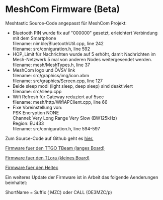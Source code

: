# MeshCom Firmware (Beta)

Meshtastic Source-Code angepasst für MeshCom Projekt:

* Bluetooth PIN wurde fix auf "000000" gesetzt, erleichtert Verbindung mit dem Smartphone\
filename: nimble/BluetoothUtil.cpp, line 242\
filename: src/coniguration.h, line 592
* HOP_Limit für Nachrichten wurde auf 5 erhöht, damit Nachrichten im Mesh-Netzwerk 5 mal von anderen Nodes weitergesendet werden.\
filename: mesh/MeshTypes.h, line 37
* MeshCom logo und ÖVSV link\
filename: src/graphics/img/icon.xbm\
filename: src/graphics/Screen.cpp, line 127
* Beide sleep modi (light sleep, deep sleep) sind deaktiviert\
filename: src/sleep.cpp
* Wifi Refresh für Gateway reduziert auf 5sec\
filename: mesh/http/WifiAPClient.cpp, line 66
* Fixe Voreinstellung von:\
PSK Encryption NONE\
Channel: Very Long Range Very Slow (BW125kHz)\
Region: EU433\
filename: src/coniguration.h, line 594-597


Zum Source-Code auf Github geht es [hier.](https://github.com/isemann/MeshCom)

[Firmware fuer den TTGO TBeam (langes Board)](https://isemann.at/files/tbeam_meshcom_1.2.48_v0.9.bin)

[Firmware fuer den TLora (kleines Board)](https://isemann.at/files/tlora-v2_meshcom_1.2.48_v0.9.bin)

[Firmware fuer den Heltec](https://isemann.at/files/heltec-v2_meshcom_1.2.48_v0.9.bin)


Ein weiteres Update der Firmware ist in Arbeit das folgende Aenderungen beinhaltet:


ShortName = Suffix ( MZC) oder CALL (OE3MZC/p)
